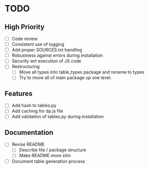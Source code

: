# TODO

## High Priority
- [ ] Code review
- [ ] Consistent use of logging
- [ ] Add proper SOURCES.txt handling
- [ ] Robustness against errors during installation
- [ ] Security wrt execution of JS code
- [ ] Restructuring
  - [ ] Move all types into table_types package and rename to types
  - [ ] Try to move all of main package up one level.

## Features
- [ ] Add hash to tables.py
- [ ] Add caching for dp.js file
- [ ] Add validation of tables.py during installation

## Documentation
- [ ] Revise README
  - [ ] Describe file / package structure
  - [ ] Make README more slim
- [ ] Document table generation process
